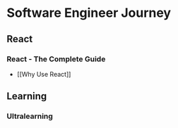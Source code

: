# Software Engineer Journey

## React
### React - The Complete Guide
* [[Why Use React]]

## Learning
### Ultralearning

